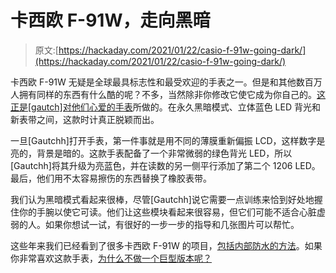 # 卡西欧 F-91W，走向黑暗

> 原文:[https://hackaday.com/2021/01/22/casio-f-91w-going-dark/](https://hackaday.com/2021/01/22/casio-f-91w-going-dark/)

卡西欧 F-91W 无疑是全球最具标志性和最受欢迎的手表之一。但是和其他数百万人拥有同样的东西有什么酷的呢？不多，当然除非你修改它使它成为你自己的。[这正是[gautch]对他们心爱的手表](https://www.instructables.com/Modded-Casio-F-91W/)所做的。在永久黑暗模式、立体蓝色 LED 背光和新表带之间，这款时计真正脱颖而出。

一旦[Gautchh]打开手表，第一件事就是用不同的薄膜重新偏振 LCD，这样数字是亮的，背景是暗的。这款手表配备了一个非常微弱的绿色背光 LED，所以[Gautchh]将其升级为亮蓝色，并在读数的另一侧平行添加了第二个 1206 LED。最后，他们用不太容易擦伤的东西替换了橡胶表带。

我们认为黑暗模式看起来很棒，尽管[Gautchh]说它需要一点训练来恰到好处地握住你的手腕以使它可读。他们让这些模块看起来很容易，但它们可能不适合心脏虚弱的人。如果你想试一试，有很好的一步一步的指导和几张图片可以帮忙。

这些年来我们已经看到了很多卡西欧 F-91W 的项目，[包括内部防水的方法](https://hackaday.com/2019/06/04/waterproofing-the-best-watch-ever-made/)。如果你非常喜欢这款手表，[为什么不做一个巨型版本呢？](https://hackaday.com/2020/07/10/its-time-for-watch-clocks-to-make-a-comeback/)